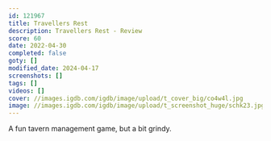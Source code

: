 ```yaml
---
id: 121967
title: Travellers Rest
description: Travellers Rest - Review
score: 60
date: 2022-04-30
completed: false
goty: []
modified_date: 2024-04-17
screenshots: []
tags: []
videos: []
cover: //images.igdb.com/igdb/image/upload/t_cover_big/co4w4l.jpg
image: //images.igdb.com/igdb/image/upload/t_screenshot_huge/schk23.jpg
---
```

A fun tavern management game, but a bit grindy.